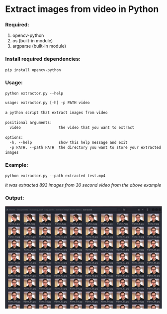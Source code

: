 # Extract images from video in Python

### Required:

1. opencv-python
2. os (built-in module)
3. argparse (built-in module)

### Install required dependencies:

```
pip install opencv-python
```

### Usage:

```
python extractor.py --help
```

```
usage: extractor.py [-h] -p PATH video

a python script that extract images from video

positional arguments:
  video                 the video that you want to extract

options:
  -h, --help            show this help message and exit
  -p PATH, --path PATH  the directory you want to store your extracted images

```

### Example:

```
python extractor.py --path extracted test.mp4 
```
*it was extracted 893 images from 30 second video from the above example*
### Output:

<img src='./screenshot/demo.png'>